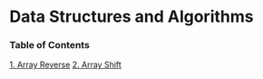 # Data Structures and Algorithms

### Table of Contents
[1. Array Reverse](https://www.google.com)
[2. Array Shift](https://www.google.com)
